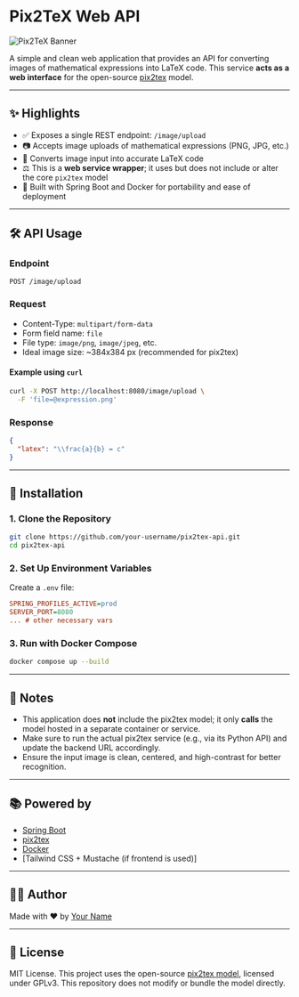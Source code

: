 # Pix2TeX Web API

![Pix2TeX Banner](https://latex.ai/static/media/logo.429eaad5.svg)

A simple and clean web application that provides an API for converting images of mathematical expressions into LaTeX code. This service **acts as a web interface** for the open-source [pix2tex](https://github.com/lukas-blecher/LaTeX-OCR) model.

---

## ✨ Highlights

* ✅ Exposes a single REST endpoint: `/image/upload`
* 📷 Accepts image uploads of mathematical expressions (PNG, JPG, etc.)
* 🧠 Converts image input into accurate LaTeX code
* ⚖️ This is a **web service wrapper**; it uses but does not include or alter the core `pix2tex` model
* 🚪 Built with Spring Boot and Docker for portability and ease of deployment

---

## 🛠️ API Usage

### Endpoint

```
POST /image/upload
```

### Request

* Content-Type: `multipart/form-data`
* Form field name: `file`
* File type: `image/png`, `image/jpeg`, etc.
* Ideal image size: \~384x384 px (recommended for pix2tex)

#### Example using `curl`

```bash
curl -X POST http://localhost:8080/image/upload \
  -F 'file=@expression.png'
```

### Response

```json
{
  "latex": "\\frac{a}{b} = c"
}
```

---

## 📆 Installation

### 1. Clone the Repository

```bash
git clone https://github.com/your-username/pix2tex-api.git
cd pix2tex-api
```

### 2. Set Up Environment Variables

Create a `.env` file:

```ini
SPRING_PROFILES_ACTIVE=prod
SERVER_PORT=8080
... # other necessary vars
```

### 3. Run with Docker Compose

```bash
docker compose up --build
```

---

## 🔐 Notes

* This application does **not** include the pix2tex model; it only **calls** the model hosted in a separate container or service.
* Make sure to run the actual pix2tex service (e.g., via its Python API) and update the backend URL accordingly.
* Ensure the input image is clean, centered, and high-contrast for better recognition.

---

## 📚 Powered by

* [Spring Boot](https://spring.io/projects/spring-boot)
* [pix2tex](https://github.com/lukas-blecher/LaTeX-OCR)
* [Docker](https://www.docker.com/)
* \[Tailwind CSS + Mustache (if frontend is used)]

---

## 🧑‍💻 Author

Made with ❤️ by [Your Name](https://github.com/your-username)

---

## 📜 License

MIT License. This project uses the open-source [pix2tex model](https://github.com/lukas-blecher/LaTeX-OCR), licensed under GPLv3. This repository does not modify or bundle the model directly.
